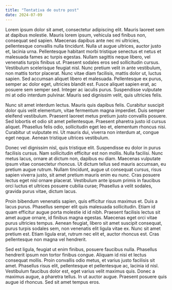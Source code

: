 ```yaml
---
title: "Tentativa de outro post"
date: 2024-07-09
---
```


Lorem ipsum dolor sit amet, consectetur adipiscing elit. Mauris laoreet sem at dapibus molestie. Mauris lorem ipsum, vehicula sed finibus non, consequat sed sapien. Maecenas dapibus ante nec mi ultricies, pellentesque convallis nulla tincidunt. Nulla ut augue ultrices, auctor justo et, lacinia urna. Pellentesque habitant morbi tristique senectus et netus et malesuada fames ac turpis egestas. Nullam sagittis neque libero, vel venenatis turpis finibus ut. Praesent sodales eros sed sollicitudin cursus. Vestibulum scelerisque feugiat nisl. Nunc pretium velit in ante vestibulum, non mattis tortor placerat. Nunc vitae diam facilisis, mattis dolor ut, luctus sapien. Sed accumsan aliquet libero et malesuada. Pellentesque ex purus, semper ac dolor eget, ultricies blandit est. Fusce aliquet sapien erat, ac posuere sem semper sed. Integer ac iaculis purus. Suspendisse vulputate mi at odio interdum pulvinar. Mauris sed dignissim velit, quis ultricies felis.

Nunc sit amet interdum lectus. Mauris quis dapibus felis. Curabitur suscipit dolor quis velit elementum, vitae fermentum magna imperdiet. Duis semper eleifend vestibulum. Praesent laoreet metus pretium justo convallis posuere. Sed lobortis et odio sit amet pellentesque. Praesent pharetra justo id cursus aliquet. Phasellus felis odio, sollicitudin eget leo et, elementum rhoncus nisi. Curabitur ut vulputate mi. Ut mauris dui, viverra non interdum at, congue eget neque. Aenean tristique ultrices vestibulum.

Donec vel dignissim nisl, quis tristique elit. Suspendisse eu dolor in purus facilisis cursus. Nam sollicitudin efficitur est non mollis. Nulla facilisi. Nunc metus lacus, ornare at dictum non, dapibus eu diam. Maecenas vulputate ipsum vitae consectetur rhoncus. Ut dictum tellus sed mauris accumsan, eu pretium augue rutrum. Nullam tincidunt, augue ut consequat cursus, risus sapien viverra justo, sit amet pretium mauris enim eu nunc. Cras posuere lectus eget nisl ornare placerat. Vestibulum ante ipsum primis in faucibus orci luctus et ultrices posuere cubilia curae; Phasellus a velit sodales, gravida purus vitae, dictum lacus.

Proin bibendum venenatis sapien, quis efficitur risus maximus et. Duis a lacus purus. Phasellus semper elit quis malesuada sollicitudin. Etiam id quam efficitur augue porta molestie id id nibh. Praesent facilisis lectus sit amet augue ornare, id finibus magna egestas. Maecenas eget orci vitae purus ultricies tempus. Aenean feugiat, libero sit amet suscipit consequat, purus turpis sodales sem, non venenatis elit ligula vitae ex. Nunc sit amet pretium est. Etiam ligula erat, rutrum nec elit et, auctor rhoncus est. Cras pellentesque non magna vel hendrerit.

Sed est ligula, feugiat ut enim finibus, posuere faucibus nulla. Phasellus hendrerit ipsum non tortor finibus congue. Aliquam id nisi et lectus consequat mollis. Proin convallis odio metus, et varius justo facilisis sit amet. Phasellus risus elit, pellentesque et pellentesque ac, lacinia id nisl. Vestibulum faucibus dolor est, eget varius velit maximus quis. Donec a maximus augue, a pharetra tellus. In ut auctor augue. Praesent posuere quis augue id rhoncus. Sed sit amet tempus eros.
